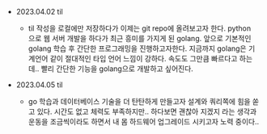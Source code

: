 - 2023.04.02 til

  - til 작성을 로컬에만 저장하다가 이제는 git repo에 올려보고자 한다. python 으로 웹 서버 개발을 하다가 최근 흥미를 가지게 된 golang. 앞으로 기본적인 golang 학습 후 간단한 프로그래밍을 진행하고자한다. 지금까지 golang은 기계언어 같이 절대적인 타입 언어 느낌이 강하다. 속도도 그만큼 빠르다고 하는데.. 빨리 간단한 기능을 golang으로 개발하고 싶어진다.

- 2023.04.05 til
  - go 학습과 데이터베이스 기술을 더 탄탄하게 만들고자 설계와 쿼리쪽에 힘을 쏟고 있다. 시간도 없고 체력도 부족하지만.. 하다보면 괜찮아 지겠지 라는 생각과 운동을 조금씩이라도 하면서 내 몸 하드웨어 업그레이드 시키고자 노력 중이다..
